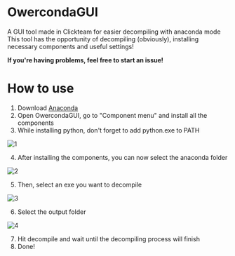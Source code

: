 # OwercondaGUI
A GUI tool made in Clickteam for easier decompiling with anaconda mode
This tool has the opportunity of decompiling (obviously), installing necessary components and useful settings!

**If you're having problems, feel free to start an issue!**
# How to use
1. Download [Anaconda](https://github.com/fnmwolf/Anaconda/)
2. Open OwercondaGUI, go to "Component menu" and install all the components
3. While installing python, don't forget to add python.exe to PATH

![1](https://user-images.githubusercontent.com/57108197/150641019-b6d7af1f-2d5f-41ed-8bb6-bb7f332db7ed.png)

4. After installing the components, you can now select the anaconda folder

![2](https://user-images.githubusercontent.com/57108197/150641082-8cbdfeae-bd98-4d81-8c8e-8c3b2b60ac52.png)

5. Then, select an exe you want to decompile

![3](https://user-images.githubusercontent.com/57108197/150641122-91e0ae8d-5ae0-4bc2-87e8-10ee462416b2.png)

6. Select the output folder

![4](https://user-images.githubusercontent.com/57108197/150641146-2673dd50-6c05-4e82-8698-da5a06b1dff2.png)

7. Hit decompile and wait until the decompiling process will finish
8. Done!
